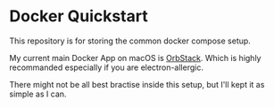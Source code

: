 # Docker Quickstart

This repository is for storing the common docker compose setup.

My current main Docker App on macOS is [OrbStack](https://orbstack.dev/). Which is highly recommanded especially if you are electron-allergic.

There might not be all best bractise inside this setup, but I'll kept it as simple as I can.

